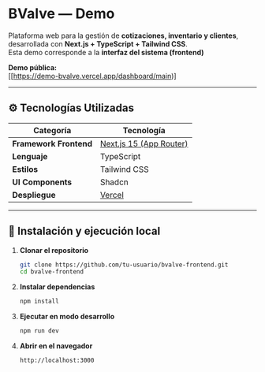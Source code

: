 # BValve — Demo

Plataforma web para la gestión de **cotizaciones, inventario y clientes**, desarrollada con **Next.js + TypeScript + Tailwind CSS**.  
Esta demo corresponde a la **interfaz del sistema (frontend)**

 **Demo pública:**  
 [[https://demo-bvalve.vercel.app/dashboard/main)]

---


## ⚙️ Tecnologías Utilizadas

| Categoría | Tecnología |
|------------|-------------|
| **Framework Frontend** | [Next.js 15 (App Router)](https://nextjs.org/) |
| **Lenguaje** | TypeScript |
| **Estilos** | Tailwind CSS |
| **UI Components** | Shadcn |
| **Despliegue** | [Vercel](https://vercel.com) |

---

## 🚀 Instalación y ejecución local

1. **Clonar el repositorio**
   ```bash
   git clone https://github.com/tu-usuario/bvalve-frontend.git
   cd bvalve-frontend
   ```

2. **Instalar dependencias**
   ```bash
   npm install
   
   ```
3. **Ejecutar en modo desarrollo**
   ```bash
   npm run dev
   
   ```

4. **Abrir en el navegador**
   ```bash
   http://localhost:3000

   
   ```
    
